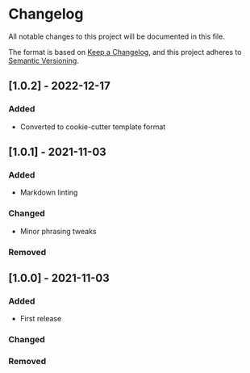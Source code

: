 # Changelog

All notable changes to this project will be documented in this file.

The format is based on [Keep a Changelog](https://keepachangelog.com/en/1.0.0/),
and this project adheres to [Semantic Versioning](https://semver.org/spec/v2.0.0.html).

## [1.0.2] - 2022-12-17

### Added

- Converted to cookie-cutter template format

## [1.0.1] - 2021-11-03

### Added

- Markdown linting

### Changed

- Minor phrasing tweaks

### Removed

## [1.0.0] - 2021-11-03

### Added

- First release

### Changed

### Removed
